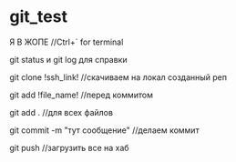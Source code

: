 # git_test
Я В ЖОПЕ
//Ctrl+` for terminal

git status и git log для справки

git clone !ssh_link! //скачиваем на локал созданный реп

git add !file_name! //перед коммитом

git add . //для всех файлов

git commit -m "тут сообщение" //делаем коммит

git push //загрузить все на хаб
